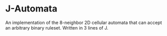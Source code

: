 J-Automata
==========

An implementation of the 8-neighbor 2D cellular automata that can accept an arbitrary binary ruleset. Written in 3 lines of J.
